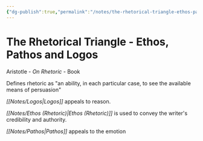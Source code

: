 ```yaml
---
{"dg-publish":true,"permalink":"/notes/the-rhetorical-triangle-ethos-pathos-and-logos/"}
---
```



# The Rhetorical Triangle - Ethos, Pathos and Logos

Aristotle - _On Rhetoric_ - Book

Defines rhetoric as "an ability, in each particular case, to see the available means of persuasion"

_[[Notes/Logos\|Logos]]_ appeals to reason. 

_[[Notes/Ethos (Rhetoric)\|Ethos (Rhetoric)]]_ is used to convey the writer's credibility and authority.

_[[Notes/Pathos\|Pathos]]_ appeals to the emotion

